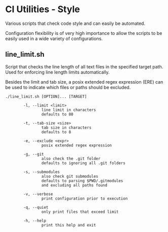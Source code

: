 # CI Utilities - Style

Various scripts that check code style and can easily be automated.

Configuration flexibility is of very high importance to allow the scripts to be
easily used in a wide variety of configurations.

## line_limit.sh

Script that checks the line length of all text files in the specified target
path. Used for enforcing line length limits automatically.

Besides the limit and tab size, a posix extended regex expression (ERE) can
be used to indicate which files or paths should be excluded.

```
./line_limit.sh [OPTION]... [TARGET]

        -l, --limit <limit>
                line limit in characters
                defaults to 80

        -t, --tab-size <size>
                tab size in characters
                defaults to 8

        -e, --exclude <expr>
                posix extended regex expression

        -g, --git
                also check the .git folder
                defaults to ignoring all .git folders

        -s, --submodules
                also check git submodules
                defaults to parsing $PWD/.gitmodules
                and excluding all paths found

        -v, --verbose
                print configuration prior to execution

        -q, --quiet
                only print files that exceed limit

        -h, --help
                print this help and exit
```
